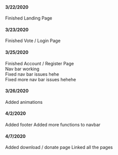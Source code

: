 #### 3/22/2020

Finished Landing Page

#### 3/23/2020

Finished Vote / Login Page

#### 3/25/2020

Finished Account / Register Page\
 Nav bar working\
Fixed nav bar issues hehe\
Fixed more nav bar issues hehehe

#### 3/26/2020

Added animations

#### 4/2/2020

Added footer
Added more functions to navbar

#### 4/7/2020

Added download / donate page
Linked all the pages
